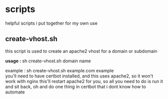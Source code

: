 # scripts
helpful scripts i put together for my own use

## create-vhost.sh
this script is used to create an apache2 vhost for a domain or subdomain

**usage :** sh create-vhost.sh domain name

example : sh create-vhost.sh example.com example
<br>
you'll need to have certbot installed, and this uses apache2, so it won't work with nginx
this'll restart apache2 for you, so all you need to do is run it and sit back, oh and do one thing in certbot that i dont know how to automate
